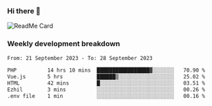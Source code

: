 ### Hi there 👋

<!--
**itzcy/itzcy** is a ✨ _special_ ✨ repository because its `README.md` (this file) appears on your GitHub profile.

Here are some ideas to get you started:

- 🔭 I’m currently working on ...
- 🌱 I’m currently learning ...
- 👯 I’m looking to collaborate on ...
- 🤔 I’m looking for help with ...
- 💬 Ask me about ...
- 📫 How to reach me: ...
- 😄 Pronouns: ...
- ⚡ Fun fact: ...
-->
![ReadMe Card](https://github-readme-stats.vercel.app/api?username=itzcy&show_icons=true&title_color=2d3198&icon_color=797cb8&text_color=24292e&bg_color=f6f8fa)

### Weekly development breakdown
<!--START_SECTION:waka-->

```txt
From: 21 September 2023 - To: 28 September 2023

PHP          14 hrs 10 mins  █████████████████▓░░░░░░░   70.90 %
Vue.js       5 hrs           ██████▒░░░░░░░░░░░░░░░░░░   25.02 %
HTML         42 mins         █░░░░░░░░░░░░░░░░░░░░░░░░   03.51 %
Ezhil        3 mins          ░░░░░░░░░░░░░░░░░░░░░░░░░   00.26 %
.env file    1 min           ░░░░░░░░░░░░░░░░░░░░░░░░░   00.16 %
```

<!--END_SECTION:waka-->
